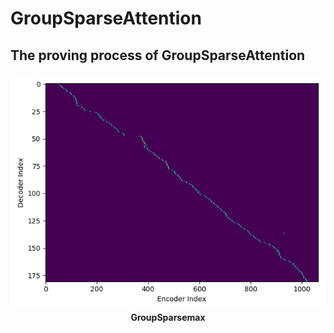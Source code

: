 

GroupSparseAttention
====  

The proving process of GroupSparseAttention
----


<p align="center">
  <img src="https://github.com/JiabinXue/GroupSparseAttention/blob/master/figure/GroupSparse.png?raw=true"><br>
  <b>GroupSparsemax</b>
</p>
